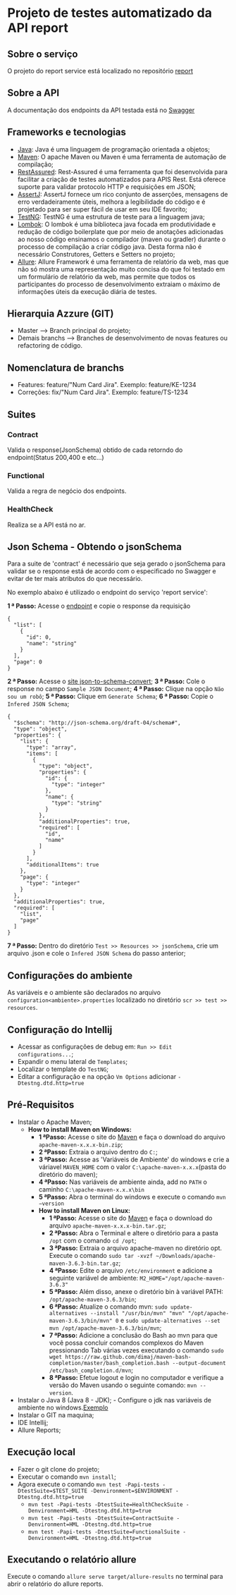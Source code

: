 # Projeto de testes automatizado da API report

## Sobre o serviço

O projeto do report service está localizado no repositório [report]()

## Sobre a API

A documentação dos endpoints da API testada está no [Swagger]()

## Frameworks e tecnologias

- [Java](): Java é uma linguagem de programação orientada a objetos;
- [Maven](): O apache Maven ou Maven é uma ferramenta de automação de compilação;
- [RestAssured](): Rest-Assured é uma ferramenta que foi desenvolvida para facilitar a criação de testes automatizados para APIS Rest. Está oferece suporte para validar protocolo HTTP e requisições em JSON;
- [AssertJ](): AssertJ fornece um rico conjunto de asserções, mensagens de erro verdadeiramente úteis, melhora a legibilidade do código e é projetado para ser super fácil de usar em seu IDE favorito;
- [TestNG](): TestNG é uma estrutura de teste para a linguagem java;
- [Lombok](): O lombok é uma biblioteca java focada em produtividade e redução de código boilerplate que por meio de anotações adicionadas ao nosso código ensinamos o compilador (maven ou gradler) durante o processo de compilação a criar código java. Desta forma não é necessário Construtores, Getters e Setters no projeto;
- [Allure](): Allure Framework é uma ferramenta de relatório da web, mas que não só mostra uma representação muito concisa do que foi testado em um formulário de relatório da web, mas permite que todos os participantes do processo de desenvolvimento extraiam o máximo de informações úteis da execução diária de testes.

## Hierarquia Azzure (GIT)

- Master --> Branch principal do projeto;
- Demais branchs --> Branches de desenvolvimento de novas features ou refactoring de código.

## Nomenclatura de branchs

- Features: feature/"Num Card Jira". Exemplo: feature/KE-1234
- Correções: fix/"Num Card Jira". Exemplo: feature/TS-1234

## Suites

### Contract

Valida o response(JsonSchema) obtido de cada retorndo do endpoint(Status 200,400 e etc...)

### Functional

Valida a regra de negócio dos endpoints.

### HealthCheck

Realiza se a API está no ar.

## Json Schema - Obtendo o jsonSchema

Para a suite de 'contract' é necessário que seja gerado o jsonSchema para validar se o response está de acordo com o especificado no Swagger e evitar de ter mais atributos do que necessário.

No exemplo abaixo é utilizado o endpoint do serviço 'report service':

**1 ª Passo:** Acesse o [endpoint]() e copie o response da requisição

```
{
  "list": [
    {
      "id": 0,
      "name": "string"
    }
  ],
  "page": 0
}
```
**2 ª Passo:** Acesse o [site json-to-schema-convert](https://www.liquid-technologies.com/online-json-to-schema-converter);
**3 ª Passo:** Cole o response no campo `Sample JSON Document`;
**4 ª Passo:** Clique na opção `Não sou um robô`;
**5 ª Passo:** Clique em `Generate Schema`;
**6 ª Passo:** Copie o `Infered JSON Schema`;
```
{
  "$schema": "http://json-schema.org/draft-04/schema#",
  "type": "object",
  "properties": {
    "list": {
      "type": "array",
      "items": [
        {
          "type": "object",
          "properties": {
            "id": {
              "type": "integer"
            },
            "name": {
              "type": "string"
            }
          },
          "additionalProperties": true,
          "required": [
            "id",
            "name"
          ]
        }
      ],
      "additionalItems": true
    },
    "page": {
      "type": "integer"
    }
  },
  "additionalProperties": true,
  "required": [
    "list",
    "page"
  ]
}
```
**7 ª Passo:** Dentro do diretório `Test >> Resources >> jsonSchema`, crie um arquivo .json e cole o `Infered JSON Schema` do passo anterior;

## Configurações do ambiente

As variáveis e o ambiente são declarados no arquivo `configuration<ambiente>.properties` localizado no diretório `scr >> test >> resources`.

## Configuração do Intellij

- Acessar as configurações de debug em: `Run >> Edit configurations...`;
- Expandir o menu lateral de `Templates`;
- Localizar o template do `TestNG`;
- Editar a configuração e na opção `Vm Options` adicionar `-Dtestng.dtd.http=true`


## Pré-Requisitos

- Instalar o Apache Maven;
    - **How to install Maven on Windows:**
        - **1 ªPasso:** Acesse o site do [Maven](http://maven.apache.org/download.cgi) e faça o download do arquivo `apache-maven-x.x.x-bin.zip`;
        - **2 ªPasso:** Extraia o arquivo dentro do `C:`;
        - **3 ªPasso:** Acesse as 'Variáveis de Ambiente' do windows e crie a váriavel `MAVEN_HOME` com o valor `C:\apache-maven-x.x.x`(pasta do diretório do maven);
        - **4 ªPasso:** Nas variáveis de ambiente ainda, add no `PATH` o caminho `C:\apache-maven-x.x.x\bin`
        - **5 ªPasso:** Abra o terminal do windows e execute o comando `mvn −version`
      - **How to install Maven on Linux:**
        - **1 ªPasso:** Acesse o site do [Maven](http://maven.apache.org/download.cgi) e faça o download do arquivo `apache-maven-x.x.x-bin.tar.gz`;
        - **2 ªPasso:** Abra o Terminal e altere o diretório para a pasta `/opt` com o comando `cd /opt`;
        - **3 ªPasso:** Extraia o arquivo apache-maven no diretório opt. Execute o comando `sudo tar -xvzf ~/Downloads/apache-maven-3.6.3-bin.tar.gz`;
        - **4 ªPasso:** Edite o arquivo `/etc/environment` e adicione a seguinte variável de ambiente: `M2_HOME="/opt/apache-maven-3.6.3"`
        - **5 ªPasso:** Além disso, anexe o diretório bin à variável PATH: `/opt/apache-maven-3.6.3/bin`;
        - **6 ªPasso:** Atualize o comando mvn: `sudo update-alternatives --install "/usr/bin/mvn" "mvn" "/opt/apache-maven-3.6.3/bin/mvn" 0` e `sudo update-alternatives --set mvn /opt/apache-maven-3.6.3/bin/mvn`;
        - **7 ªPasso:** Adicione a conclusão do Bash ao mvn para que você possa concluir comandos complexos do Maven pressionando Tab várias vezes executando o comando `sudo wget https://raw.github.com/dimaj/maven-bash-completion/master/bash_completion.bash --output-document /etc/bash_completion.d/mvn`;
        - **8 ªPasso:** Efetue logout e login no computador e verifique a versão do Maven usando o seguinte comando: `mvn --version`.
- Instalar o Java 8 (Java 8 - JDK);
        - Configure o jdk nas variáveis de ambiente no windows.[Exemplo](https://confluence.atlassian.com/confbr1/configurando-a-variavel-java_home-no-windows-933709538.html)
- Instalar o GIT na maquina;
- IDE Intellij;
- Allure Reports;

## Execução local

- Fazer o git clone do projeto;
- Executar o comando `mvn install`;
- Agora execute o comando `mvn test -Papi-tests -DtestSuite=$TEST_SUITE -Denvironment=$ENVIRONMENT -Dtestng.dtd.http=true`
    - `mvn test -Papi-tests -DtestSuite=HealthCheckSuite -Denvironment=HML -Dtestng.dtd.http=true`
    - `mvn test -Papi-tests -DtestSuite=ContractSuite -Denvironment=HML -Dtestng.dtd.http=true`
    - `mvn test -Papi-tests -DtestSuite=FunctionalSuite -Denvironment=HML -Dtestng.dtd.http=true`
    
## Executando o relatório allure

Execute o comando `allure serve target/allure-results` no terminal para abrir o relatório do allure reports.